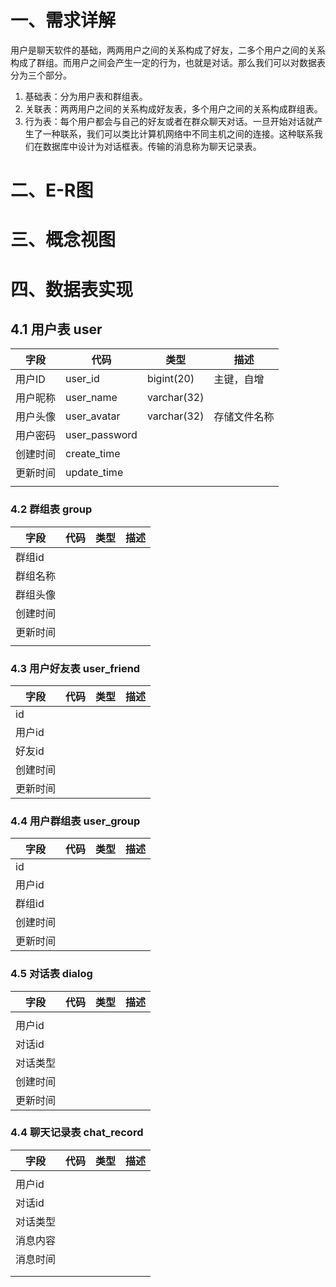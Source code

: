 # 一、需求详解

用户是聊天软件的基础，两两用户之间的关系构成了好友，二多个用户之间的关系构成了群组。而用户之间会产生一定的行为，也就是对话。那么我们可以对数据表分为三个部分。

1. 基础表：分为用户表和群组表。
2. 关联表：两两用户之间的关系构成好友表，多个用户之间的关系构成群组表。
3. 行为表：每个用户都会与自己的好友或者在群众聊天对话。一旦开始对话就产生了一种联系，我们可以类比计算机网络中不同主机之间的连接。这种联系我们在数据库中设计为对话框表。传输的消息称为聊天记录表。

# 二、E-R图


# 三、概念视图


# 四、数据表实现

## 4.1 用户表 user

| 字段   | 代码            | 类型          | 描述     |
|------|---------------|-------------|--------|
| 用户ID | user_id       | bigint(20)  | 主键，自增  |
| 用户昵称 | user_name     | varchar(32) |        |
| 用户头像 | user_avatar   | varchar(32) | 存储文件名称 |
| 用户密码 | user_password |             |        |
| 创建时间 | create_time   |             |        |
| 更新时间 | update_time   |             |        |
|      |               |             |        |

### 4.2 群组表 group

| 字段     | 代码 | 类型 | 描述 |
| -------- | ---- | ---- | ---- |
| 群组id   |      |      |      |
| 群组名称 |      |      |      |
| 群组头像 |      |      |      |
| 创建时间 |      |      |      |
| 更新时间 |      |      |      |
|          |      |      |      |


### 4.3 用户好友表 user_friend
| 字段     | 代码 | 类型 | 描述 |
| -------- | ---- | ---- | ---- |
| id       |      |      |      |
| 用户id   |      |      |      |
| 好友id   |      |      |      |
| 创建时间 |      |      |      |
| 更新时间 |      |      |      |

### 4.4 用户群组表 user_group
| 字段     | 代码 | 类型 | 描述 |
| -------- | ---- | ---- | ---- |
| id       |      |      |      |
| 用户id   |      |      |      |
| 群组id   |      |      |      |
| 创建时间 |      |      |      |
| 更新时间 |      |      |      |

### 4.5 对话表 dialog
| 字段     | 代码 | 类型 | 描述 |
| -------- | ---- | ---- | ---- |
|          |      |      |      |
| 用户id   |      |      |      |
| 对话id   |      |      |      |
| 对话类型 |      |      |      |
| 创建时间 |      |      |      |
| 更新时间 |      |      |      |

### 4.4 聊天记录表 chat_record
| 字段     | 代码 | 类型 | 描述 |
| -------- | ---- | ---- | ---- |
|          |      |      |      |
| 用户id   |      |      |      |
| 对话id   |      |      |      |
| 对话类型 |      |      |      |
| 消息内容 |      |      |      |
| 消息时间 |      |      |      |
|          |      |      |      |
|          |      |      |      |


